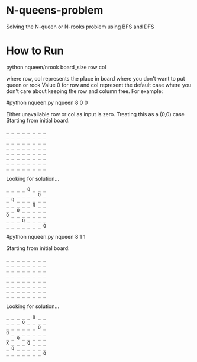 # N-queens-problem
Solving the N-queen or N-rooks problem using BFS and DFS


# How to Run 
python nqueen/nrook board_size row col

where row, col represents the place in board where you don't want to put queen or rook
Value 0 for row and col represent the default case where you don't care about keeping 
the row and column free. For example:

#python nqueen.py  nqueen 8 0 0

Either unavailable row or col as input is zero. Treating this as a (0,0) case
Starting from initial board:
```
_ _ _ _ _ _ _ _
_ _ _ _ _ _ _ _
_ _ _ _ _ _ _ _
_ _ _ _ _ _ _ _
_ _ _ _ _ _ _ _
_ _ _ _ _ _ _ _
_ _ _ _ _ _ _ _
_ _ _ _ _ _ _ _
```

Looking for solution...
```
_ _ _ _ Q _ _ _
_ _ _ _ _ _ Q _
_ Q _ _ _ _ _ _
_ _ _ _ _ Q _ _
_ _ Q _ _ _ _ _
Q _ _ _ _ _ _ _
_ _ _ Q _ _ _ _
_ _ _ _ _ _ _ Q
```


#python nqueen.py  nqueen 8 1 1

Starting from initial board:
```
_ _ _ _ _ _ _ _
_ _ _ _ _ _ _ _
_ _ _ _ _ _ _ _
_ _ _ _ _ _ _ _
_ _ _ _ _ _ _ _
_ _ _ _ _ _ _ _
_ _ _ _ _ _ _ _
_ _ _ _ _ _ _ _
```
Looking for solution...
```
_ _ _ _ _ Q _ _
_ _ _ Q _ _ _ _
_ _ _ _ _ _ Q _
Q _ _ _ _ _ _ _
_ _ Q _ _ _ _ _
X _ _ _ Q _ _ _
_ Q _ _ _ _ _ _
_ _ _ _ _ _ _ Q
```
